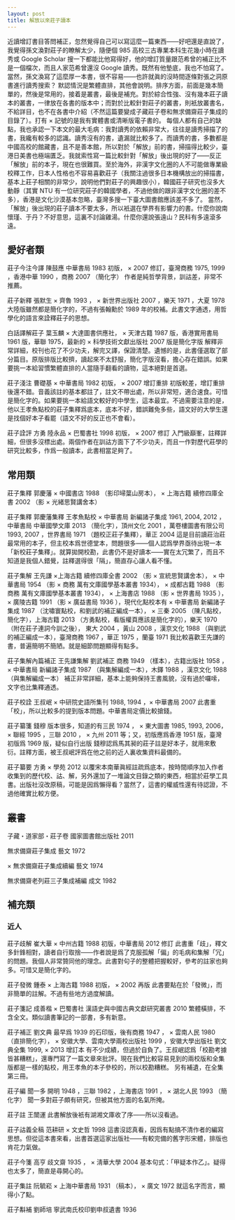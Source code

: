 ```yaml
---
layout: post
title: 解放以來莊子讀本
---
```

近讀增訂書目答問補正，忽然覺得自己可以寫這麼一篇東西——好吧還是直說了，我覺得孫文渙對莊子的瞭解太少，隨便個 985 高校三古專業本科生花幾小時在讀秀或 Google Scholar 搜一下都能比他寫得好，他的增訂質量跟范希曾的補正比不是一個檔次，而且人家范希曾還沒 Google 讀秀。既然有他墊底，我也不怕寫了。當然，孫文渙寫了這麼厚一本書，很不容易——也許就眞的沒時間逐條對張之洞原書進行讀秀搜索？
默認情況是繁體直排，其他會說明。排序方面，前面是幾本簡單的，然後是常用的，接着是叢書，最後是補充。對於綜合性強、沒有幾本莊子讀本的叢書，一律放在各書的版本中；而對於比較針對莊子的叢書，則衹放叢書名，不給詳目，也不在各書中介紹（不然這篇要變成子藏莊子卷和無求備齋莊子集成的目錄了）。打有 × 記號的是我有實體書或清晰版電子書的。
每個人都有自己的缺點，我也承認一下本文的最大毛病：我對讀秀的依賴非常大，往往是讀秀掃描了的書，我纔有較多的認識。讀秀沒有的書，遺漏就比較多了。而讀秀的書，多數都是中國高校的館藏書，且不是善本館，所以對於「解放」前的書，掃描得比較少，臺港日美書也極端匱乏。我就索性寫一篇比較針對「解放」後出現的好了——反正「解放」前的本子，現在也很難買。至於海外，非漢字文化圈的人不可能做專業級校釋工作，日本人性格也不容易喜歡莊子（我關注過很多日本機構放出的掃描書，基本上莊子相關的非常少，說明他們對莊子的興趣很小），韓國莊子研究也沒多大動靜（其實 NTU 有一位研究莊子的韓國學者，不過他做的跟非漢字文化圈的差不多），香港是文化沙漠基本忽略，臺灣多搜一下臺大圖書館應該差不多了。
當然，「解放」後出現的莊子讀本不要太多，所以衹選在學界有影響力的書。什麼你說南懷瑾、于丹？不好意思，這裏不討論雞湯。什麼你還說張遠山？民科有多遠滾多遠。

## 愛好者類
莊子今注今譯 陳鼓應
中華書局 1983 初版， × 2007 修訂，臺灣商務 1975, 1999 ，香港中華 1990 ，商務 2007 （簡化字）
作者是純哲學背景，訓詁差，非常不推薦。

莊子新釋 張默生
× 齊魯 1993 ， × 新世界出版社 2007 ，樂天 1971 ，大夏 1978
大陸版雖然都是簡化字的，不過有張翰勳於 1989 年的校補。此書文字通透，用哲學化的語言來詮釋莊子的思想。

白話譯解莊子 葉玉麟
× 大達圖書供應社， × 天津古籍 1987 版，香港實用書局 1961 版，華聯 1975，最新的 × 科學技術文獻出版社 2007 版是簡化字版
解釋非常詳細，校刊也花了不少功夫，解完又譯，保證清楚。遺憾的是，此書僅選取了部分篇目。原版排版比較擠，讀起來不太舒服，簡化字版沒看，擔心存在錯誤。如果要挑一本給習慣繁體直排的人當隨手翻看的讀物，這本絕對是首選。

莊子淺注 曹礎基
× 中華書局 1982 初版， × 2007 增訂重排
初版較差，增訂重排後還不錯。音義該註的基本都註了，註文不帶出處，所以非常短，適合速食。可惜是簡化字的。如果要挑一本給語文較好的中學生，這本最宜。不過需要注意的是，他以王孝魚點校的莊子集釋爲底本，底本不好，錯誤難免多些，語文好的大學生還是找個好本子看罷（語文不好的反正也不會看）。

莊子詮評 方勇 陸永品
× 巴蜀書社 1998 初版， × 2007 修訂
入門級巔峯，註釋詳細，但很多沒標出處。兩個作者在訓詁方面下了不少功夫，而且一作對歷代莊學的研究比較多，作爲一般讀本，此書相當足夠了。

## 常用類
莊子集釋 郭慶藩
× 中國書店 1988 （影印埽葉山房本）， × 上海古籍 續修四庫全書 2002 （影 × 光緒思賢講舍本）

莊子集釋 郭慶藩集釋 王孝魚點校
× 中華書局 新編諸子集成 1961, 2004, 2012 ，中華書局 中華國學文庫 2013 （簡化字），頂州文化 2001 ，萬卷樓圖書有限公司 1993, 2007 ，世界書局 1971 （題校正莊子集釋），華正 2004
這是目前讀莊治莊最常用的本子，但主校本爲世德堂本，問題很多——個人認爲學界亟待出現一本「新校莊子集釋」。就算拋開校勘，此書仍不是好讀本——實在太冗繁了，而且不知道是我個人錯覺，註釋選得很「隔」，簡直存心讓人看不懂。

莊子集解 王先謙
×上海古籍 續修四庫全書 2002 （影 × 宣統思賢講舍本）， × 中華書局 1954 （影 × 商務 萬有文庫國學基本叢書 1934）， × 成都古籍 1988 （影商務 萬有文庫國學基本叢書 1934）， × 上海書店 1988 （影 × 世界書局 1935 ）， × 廣陵古籍 1991 （影 × 廣益書局 1936 ），現代化點校本有 × 中華書局 新編諸子集成 1987 （沈嘯寰點校，和劉武的補正編成一本）， × 三秦 2005 （陳凡點校，簡化字），上海古籍 2013 （方勇點校，看版權頁應該是簡化字的），樂天 1970 （附在莊子連詞今訓之後）， 東大 2004 ，黃山 2008 ，漢京文化 1988 （與劉武的補正編成一本），臺灣商務 1967 ，華正 1975 ，蘭臺 1971
我比較喜歡王先謙的書，普遍簡明不簡陋。就是細節問題顯得有點多。

莊子集解內篇補正 王先謙集解 劉武補正
商務 1949 （樣本），古籍出版社 1958 ， × 中華書局 新編諸子集成 1987 （與集解編成一本），木鐸 1988 ，漢京文化 1988 （與集解編成一本）
補正非常詳細，基本上能夠保持王書風貌，沒有過於囉嗦，文字也比集釋通透。

莊子校詮 王叔岷
× 中研院史語所集刊 1988, 1994 ，× 中華書局 2007
此書重「校」，所以比較多的提到版本問題。中華書局定價比較搶錢。

莊子纂箋 錢穆
版本很多，知道的有三民 1974 ， × 東大圖書 1985, 1993, 2006， × 聯經 1995 ，三聯 2010 ， × 九州 2011 等；又，初版應爲香港 1951 版，臺灣初版爲 1969 版，疑似自行出版
錢穆認爲馬其昶的莊子註是好本子，就用來敷衍。註釋方面，被王叔岷評爲在他之前的近人裏收集資料最備的。

莊子纂要 方勇
× 學苑 2012
以覆宋本南華眞經註疏爲底本，按時間順序加入作者收集到的歷代校、詁、解，另外還加了一堆論文目錄之類的東西，相當於莊學工具書。出版社沒改原稿，可能是因爲懶得看？當然了，這書的權威性還有待認證，不過他確實比較方便。

## 叢書
子藏・道家部・莊子卷 國家圖書館出版社 2011

無求備齋莊子集成 藝文 1972

× 無求備齋莊子集成續編 藝文 1974

無求備齋老列莊三子集成補編 成文 1982

## 補充類

### 近人
莊子歧解 崔大華
× 中州古籍 1988 初版，中華書局 2012 修訂
此書重「歧」，釋文多針鋒相對，讀者自行取捨——作者說是爲了克服孤解「偏」的毛病和集解「冗」的問題。我個人非常贊同他的理念。此書對句子的整體把握較好，參考的註家也夠多。可惜又是簡化字的。

莊子發微 鍾泰
× 上海古籍 1988 初版， × 2002 再版
此書要點在於「發微」，而非簡單的註解。不過有些地方過度解讀。

莊子箋記 成善楷
× 巴蜀書社 漢語史與中國古典文獻研究叢書 2010
繁體橫排，不含全文。類似讀書筆記的一部書，多有新意。

莊子補正 劉文典
最早爲 1939 的石印版，後有商務 1947 ， × 雲南人民 1980 （直排簡化字）， × 安徽大學、雲南大學兩校出版社 1999 ，安徽大學出版社 劉文典全集 1999, × 2013 增訂本
有不少成績，但過於自負了。王叔岷認爲「校勘考據皆甚糟糕」，還專門寫了一篇文章來批評。現在我們比較容易見到的兩校版和全集版都是一樣的點校，用王孝魚的本子參校的，所以校勘糟糕。
另有補遺，在全集第三冊。

莊子編 聞一多
開明 1948 ，三聯 1982 ，上海書店 1991 ， × 湖北人民 1993 （簡化字）
聞一多對莊子頗有研究，但被其他方面的名氣所掩。

莊子註 王闓運
此書解放後衹有湖湘文庫收了序——所以沒看過。

莊子詁義全稿 范耕研
× 文史哲 1998
這書沒認真看，因爲有點搞不清作者的編寫思想。但從這本書來看，出書首選這家出版社——有較完備的舊字形宋體，排版也肯花力氣做。

莊子今箋 高亨
歧文齋 1935 ， × 淸華大學 2004
基本句式：「甲疑本作乙」。疑得也太多了，簡直是尋開心的。

莊子集註 阮毓崧
× 上海中華書局 1931 （稿本）， × 廣文 1972
就這名字而言，顯得小了點。

莊子斠補 劉師培
寧武南氏校印劉申叔遺書 1936